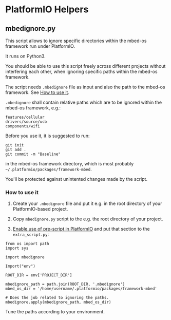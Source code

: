# PlatformIO Helpers

## mbedignore.py

This script allows to ignore specific directories within the mbed-os framework run under PlatformIO.

It runs on Python3.

You should be able to use this script freely across different projects without interfering each other,
when ignoring specific paths within the mbed-os framework. 

The script needs `.mbedignore` file as input and also the path to the mbed-os framework. See 
[How to use it](#how-to-use-it).

`.mbedignore` shall contain relative paths which are to be ignored within the mbed-os framework, e.g.:

```
features/cellular
drivers/source/usb
components/wifi
```

Before you use it, it is suggested to run:

```
git init
git add .
git commit -m "Baseline"
```

in the mbed-os framework directory, which is most probably `~/.platformio/packages/framework-mbed`.

You'll be protected against unintented changes made by the script.

### How to use it

1. Create your `.mbedignore` file and put it e.g. in the root directory of your PlatformIO-based project.

2. Copy `mbedignore.py` script to the e.g. the root directory of your project.

3. [Enable use of pre-script in PlatformIO](https://docs.platformio.org/en/latest/projectconf/advanced_scripting.html)
 and put that section to the `extra_script.py`:

```
from os import path
import sys

import mbedignore

Import("env")

ROOT_DIR = env['PROJECT_DIR']

mbedignore_path = path.join(ROOT_DIR, '.mbedignore')
mbed_os_dir = '/home/username/.platformio/packages/framework-mbed'

# Does the job related to ignoring the paths. 
mbedignore.apply(mbedignore_path, mbed_os_dir)
```

Tune the paths according to your environment.
